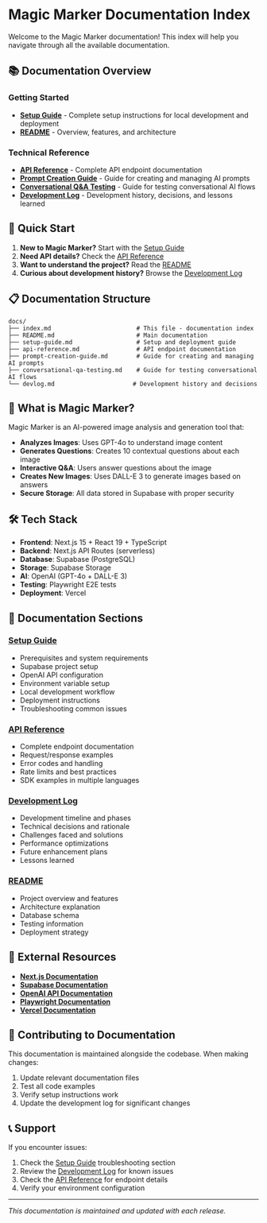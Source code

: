 # Magic Marker Documentation Index

Welcome to the Magic Marker documentation! This index will help you navigate through all the available documentation.

## 📚 **Documentation Overview**

### **Getting Started**
- **[Setup Guide](setup-guide.md)** - Complete setup instructions for local development and deployment
- **[README](README.md)** - Overview, features, and architecture

### **Technical Reference**
- **[API Reference](api-reference.md)** - Complete API endpoint documentation
- **[Prompt Creation Guide](prompt-creation-guide.md)** - Guide for creating and managing AI prompts
- **[Conversational Q&A Testing](conversational-qa-testing.md)** - Guide for testing conversational AI flows
- **[Development Log](devlog.md)** - Development history, decisions, and lessons learned

## 🚀 **Quick Start**

1. **New to Magic Marker?** Start with the [Setup Guide](setup-guide.md)
2. **Need API details?** Check the [API Reference](api-reference.md)
3. **Want to understand the project?** Read the [README](README.md)
4. **Curious about development history?** Browse the [Development Log](devlog.md)

## 📋 **Documentation Structure**

```
docs/
├── index.md                        # This file - documentation index
├── README.md                       # Main documentation
├── setup-guide.md                  # Setup and deployment guide
├── api-reference.md                # API endpoint documentation
├── prompt-creation-guide.md        # Guide for creating and managing AI prompts
├── conversational-qa-testing.md    # Guide for testing conversational AI flows
└── devlog.md                      # Development history and decisions
```

## 🎯 **What is Magic Marker?**

Magic Marker is an AI-powered image analysis and generation tool that:

- **Analyzes Images**: Uses GPT-4o to understand image content
- **Generates Questions**: Creates 10 contextual questions about each image
- **Interactive Q&A**: Users answer questions about the image
- **Creates New Images**: Uses DALL-E 3 to generate images based on answers
- **Secure Storage**: All data stored in Supabase with proper security

## 🛠️ **Tech Stack**

- **Frontend**: Next.js 15 + React 19 + TypeScript
- **Backend**: Next.js API Routes (serverless)
- **Database**: Supabase (PostgreSQL)
- **Storage**: Supabase Storage
- **AI**: OpenAI (GPT-4o + DALL-E 3)
- **Testing**: Playwright E2E tests
- **Deployment**: Vercel

## 📖 **Documentation Sections**

### **[Setup Guide](setup-guide.md)**
- Prerequisites and system requirements
- Supabase project setup
- OpenAI API configuration
- Environment variable setup
- Local development workflow
- Deployment instructions
- Troubleshooting common issues

### **[API Reference](api-reference.md)**
- Complete endpoint documentation
- Request/response examples
- Error codes and handling
- Rate limits and best practices
- SDK examples in multiple languages

### **[Development Log](devlog.md)**
- Development timeline and phases
- Technical decisions and rationale
- Challenges faced and solutions
- Performance optimizations
- Future enhancement plans
- Lessons learned

### **[README](README.md)**
- Project overview and features
- Architecture explanation
- Database schema
- Testing information
- Deployment strategy

## 🔗 **External Resources**

- **[Next.js Documentation](https://nextjs.org/docs)**
- **[Supabase Documentation](https://supabase.com/docs)**
- **[OpenAI API Documentation](https://platform.openai.com/docs)**
- **[Playwright Documentation](https://playwright.dev/)**
- **[Vercel Documentation](https://vercel.com/docs)**

## 🤝 **Contributing to Documentation**

This documentation is maintained alongside the codebase. When making changes:

1. Update relevant documentation files
2. Test all code examples
3. Verify setup instructions work
4. Update the development log for significant changes

## 📞 **Support**

If you encounter issues:

1. Check the [Setup Guide](setup-guide.md) troubleshooting section
2. Review the [Development Log](devlog.md) for known issues
3. Check the [API Reference](api-reference.md) for endpoint details
4. Verify your environment configuration

---

*This documentation is maintained and updated with each release.*
